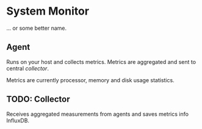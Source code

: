 # System Monitor

... or some better name.


## Agent

Runs on your host and collects metrics. Metrics are aggregated and sent to central *collector*.

Metrics are currently processor, memory and disk usage statistics.


## TODO: Collector

Receives aggregated measurements from agents and saves metrics info InfluxDB.